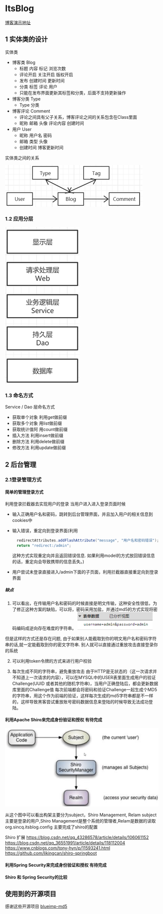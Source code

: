 # ItsBlog
[博客演示地址](http://121.41.55.205:8080/)

## 1 实体类的设计
实体类
- 博客类 Blog
  - 标题 内容 标记 浏览次数
  - 评论开启 关注开启 版权开启
  - 发布 创建时间 更新时间
  - 分类 标签 评论 用户
  - 只能在发布界面更新其标签和分类，后面不支持更新操作
- 博客分类 Type
  - Type 分类
- 博客评论 Comment
  - 评论之间具有父子关系，博客评论之间的关系包含在Class里面
  - 昵称 邮箱 头像 评论内容 创建时间
- 用户 User
  - 昵称 用户名 密码
  - 邮箱 类型 头像
  - 创建时间 博客更新时间

实体类之间的关系

![img.png](readmeResource/img/img.png)

### 1.2 应用分层

![img_1.png](readmeResource/img/img_1.png)

### 1.3 命名方式
Service / Dao 层命名方式
- 获取单个对象  利用get做前缀
- 获取多个对象  用list做前缀
- 获取统计值阿  用count做前缀
- 插入方法     利用insert做前缀
- 删除方法     利用delete做前缀
- 修改方法     利用update做前缀

## 2 后台管理

### 2.1登录管理方式

#### 简单的管理登录方式

利用登录拦截器去实现用户的登录
当用户进入进入登录页面时候
- 输入正确用户名和密码，跳转到后台管理界面，并且加入用户的相关信息到cookies中
- 输入错误，重定向到登录界面(利用
  ```java
    redirectAttributes.addFlashAttribute("message", "用户名和密码错误");
    return "redirect:/admin";
  ```
  这种方式实现重定向并且返回错误信息.
  如果利用model的方式放回错误信息的话，重定向会导致携带的信息丢失。)
  
- 用户尝试未登录直接进入/admin下面的子页面，利用拦截器直接重定向到登录界面

##### 缺点
1. 可以看出，在传输用户名和密码的时候直接是明文传输，这种安全性很低，为了修正这种方案的缺陷，可以将，密码采用加盐，并通过md5的方式实现将密码编码成逆向存在难度的字符串。
    ![img.png](readmeResource/img/img_2.png)
    
但是这样的方式还是存在问题, 由于如果别人能截取到你的明文用户名和密码字符串的话,就一定能截取到你的密文字符串. 别人就可以直接通过重放攻击直接登录你的系统

2.  可以利用token令牌的方式来进行用户校验

3. 每次生成不同的字符串，避免重放攻击
   由于HTTP是无状态的（这一次请求并不知道上一次请求的内容），可以在MYSQL中的USER表里面生成用户的验证Challenge(UUID 或者其他的随机字符串)，当用户正确登陆后，都会更新数据库里面的Challenge值
每次前端都会将密码和验证Challenge一起生成个MD5的字符串，用这个作为前端的验证，这样每次生成的md5字符串都是不一样的，这样导致黑客尝试重放账号密码数据信息来登陆的时候导致无法成功登陆。


#### 利用Apache Shiro来完成身份验证和授权 有待完成
![Shiro Architects](readmeResource/img/img_4.png)

从这个图中可以看出构架主要分为subject，Shiro Management, Relam
subject主要是登录的用户,Shiro Management是整个系统的管理者,Relam是数据的读取
org.sincq.itsblog.config 主要完成了shiro的配置

Shiro 扩展
https://blog.csdn.net/qq_43286578/article/details/106061152
https://blog.csdn.net/qq_36551991/article/details/118112004
https://www.cnblogs.com/tony-hyn/p/11593241.html
https://github.com/likingcan/shiro-springboot

#### 利用Spring Security来完成身份验证和授权 有待完成

#### Shiro 和 Spring Security的比较


## 使用到的开源项目
感谢这些开源项目
[blueimp-md5](https://www.bootcdn.cn/blueimp-md5/)